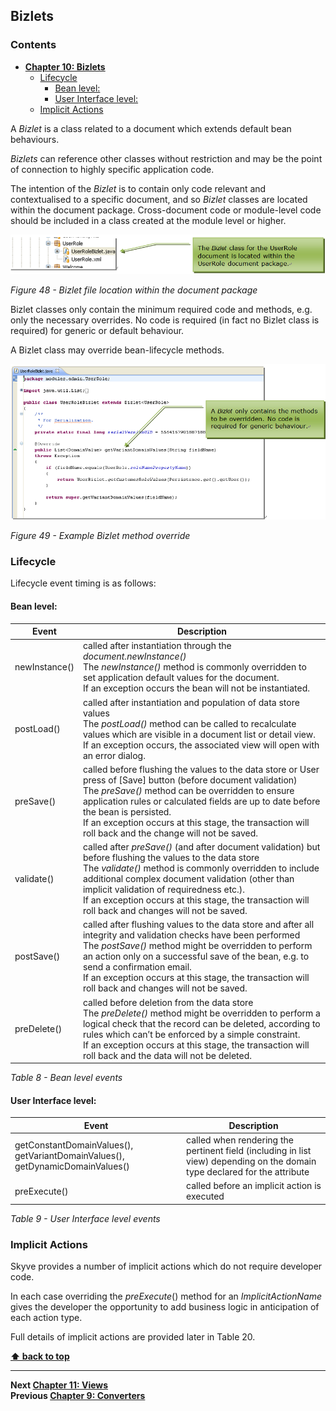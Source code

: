 ## Bizlets

### Contents

* **[Chapter 10: Bizlets](#bizlets)**
  * [Lifecycle](#lifecycle)
    * [Bean level:](#bean-level)
    * [User Interface level:](#user-interface-level)
  * [Implicit Actions](#implicit-actions)

A *Bizlet* is a class related to a document which extends default bean
behaviours.

*Bizlets* can reference other classes without restriction and may be the
point of connection to highly specific application code.

The intention of the *Bizlet* is to contain only code relevant and
contextualised to a specific document, and so *Bizlet* classes are
located within the document package. Cross-document code or module-level
code should be included in a class created at the module level or
higher.

![Figure 48](media/image92.png "Figure 48 - Bizlet file location within the document package")

_Figure 48 - Bizlet file location within the document package_

Bizlet classes only contain the minimum required code and methods, e.g.
only the necessary overrides. No code is required (in fact no Bizlet
class is required) for generic or default behaviour.

A Bizlet class may override bean-lifecycle methods.

![Figure 49](media/image93.png "Figure 49 - Example Bizlet method override")

_Figure 49 - Example Bizlet method override_

### Lifecycle

Lifecycle event timing is as follows:

#### Bean level:

  Event | Description
  ----- | -----------
  newInstance() | called after instantiation through the *document.newInstance()*<br>The *newInstance()* method is commonly overridden to set application default values for the document.<br>If an exception occurs the bean will not be instantiated.
  postLoad() | called after instantiation and population of data store values<br>The *postLoad()* method can be called to recalculate values which are visible in a document list or detail view.<br>If an exception occurs, the associated view will open with an error dialog.
  preSave() | called before flushing the values to the data store or User press of \[Save\] button (before document validation)<br>The *preSave()* method can be overridden to ensure application rules or calculated fields are up to date before the bean is persisted.<br>If an exception occurs at this stage, the transaction will roll back and the change will not be saved.
  validate() | called after *preSave()* (and after document validation) but before flushing the values to the data store<br>The *validate()* method is commonly overridden to include additional complex document validation (other than implicit validation of requiredness etc.).<br>If an exception occurs at this stage, the transaction will roll back and changes will not be saved.
  postSave() | called after flushing values to the data store and after all integrity and validation checks have been performed<br>The *postSave()* method might be overridden to perform an action only on a successful save of the bean, e.g. to send a confirmation email.<br>If an exception occurs at this stage, the transaction will roll back and changes will not be saved.
  preDelete() | called before deletion from the data store<br>The *preDelete()* method might be overridden to perform a logical check that the record can be deleted, according to rules which can’t be enforced by a simple constraint.<br>If an exception occurs at this stage, the transaction will roll back and the data will not be deleted.

_Table 8 - Bean level events_

#### User Interface level:

  Event | Description
  ----- | -----------
  getConstantDomainValues(), getVariantDomainValues(), getDynamicDomainValues() | called when rendering the pertinent field (including in list view) depending on the domain type declared for the attribute
  preExecute() | called before an implicit action is executed

_Table 9 - User Interface level events_

### Implicit Actions

Skyve provides a number of implicit actions which do not require
developer code.

In each case overriding the *preExecute*() method for an
*ImplicitActionName* gives the developer the opportunity to add business
logic in anticipation of each action type.

Full details of implicit actions are provided later in Table 20.

**[⬆ back to top](#contents)**

---
**Next [Chapter 11: Views](./../chapters/views.md)**  
**Previous [Chapter 9: Converters](./../chapters/converters.md)**
